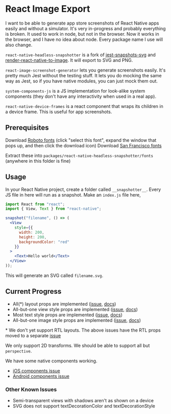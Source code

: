 # React Image Export

I want to be able to generate app store screenshots of React Native apps easily and without a simulator. It's very in-progress and probably everything is broken. It used to work in node, but not in the browser. Now it works in the browser, and I have no idea about node. Every package name I use will also change.

`react-native-headless-snapshotter` is a fork of [jest-snapshots-svg](https://github.com/jest-community/jest-snapshots-svg) and [render-react-native-to-image](https://github.com/jaredly/render-react-native-to-image). It will export to SVG and PNG.

`react-image-screenshot-generator` lets you generate screenshots easily. It's pretty much Jest without the testing stuff. It lets you do mocking the same way as Jest, so if you have native modules, you can just mock them out.

`system-components-js` is a JS implementation for look-alike system components (they don't have any interactivity when used in a real app).

`react-native-device-frames` is a react component that wraps its children in a device frame. This is useful for app screenshots.

## Prerequisites

Download [Roboto fonts](https://fonts.google.com/specimen/Roboto) (click "select this font", expand the window that pops up, and then click the download icon)
Download [San Francisco fonts](https://developer.apple.com/fonts/)

Extract these into `packages/react-native-headless-snapshotter/fonts` (anywhere in this folder is fine)

## Usage

In your React Native project, create a folder called `__snapshotter__`. Every JS file in here will run as a snapshot. Make an `index.js` file here,

```jsx
import React from "react";
import { View, Text } from "react-native";

snapshot("filename", () => (
  <View
    style={{
      width: 200,
      height: 200,
      backgroundColor: "red"
    }}
  >
    <Text>Hello world</Text>
  </View>
));
```

This will generate an SVG called `filename.svg`.

## Current Progress

- All(\*) layout props are implemented ([issue](https://github.com/jacobp100/react-image-export/issues/10), [docs](https://facebook.github.io/react-native/docs/layout-props.html))
- All-but-one view style props are implemented ([issue](https://github.com/jacobp100/react-image-export/issues/8), [docs](https://facebook.github.io/react-native/docs/view-props.html))
- Most text style props are implemented ([issue](https://github.com/jacobp100/react-image-export/issues/9), [docs](https://facebook.github.io/react-native/docs/text-style-props.html))
- All-but-one image style props are implemented ([issue](https://github.com/jacobp100/react-image-export/issues/11), [docs](https://facebook.github.io/react-native/docs/image-style-props.html))

\* We don't yet support RTL layouts. The above issues have the RTL props moved to a separate [issue](https://github.com/jacobp100/react-image-export/issues/15)

We only support 2D transforms. We should be able to support all but `perspective`.

We have some native components working.

- [iOS components issue](https://github.com/jacobp100/react-image-export/issues/5)
- [Android components issue](https://github.com/jacobp100/react-image-export/issues/6)

### Other Known Issues

- Semi-transparent views with shadows aren't as shown on a device
- SVG does not support textDecorationColor and textDecorationStyle
